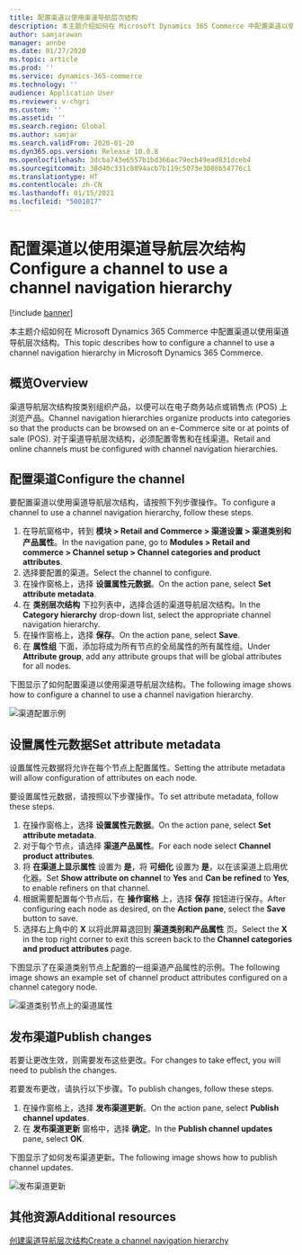 ```yaml
---
title: 配置渠道以使用渠道导航层次结构
description: 本主题介绍如何在 Microsoft Dynamics 365 Commerce 中配置渠道以使用渠道导航层次结构。
author: samjarawan
manager: annbe
ms.date: 01/27/2020
ms.topic: article
ms.prod: ''
ms.service: dynamics-365-commerce
ms.technology: ''
audience: Application User
ms.reviewer: v-chgri
ms.custom: ''
ms.assetid: ''
ms.search.region: Global
ms.author: samjar
ms.search.validFrom: 2020-01-20
ms.dyn365.ops.version: Release 10.0.8
ms.openlocfilehash: 3dcba743e6557b1bd366ac79ecb49ead831dceb4
ms.sourcegitcommit: 38d40c331c8894acb7b119c5073e3088b54776c1
ms.translationtype: HT
ms.contentlocale: zh-CN
ms.lasthandoff: 01/15/2021
ms.locfileid: "5001017"
---
```

# <a name="configure-a-channel-to-use-a-channel-navigation-hierarchy"></a><span data-ttu-id="438a7-103">配置渠道以使用渠道导航层次结构</span><span class="sxs-lookup"><span data-stu-id="438a7-103">Configure a channel to use a channel navigation hierarchy</span></span>


[!include [banner](includes/banner.md)]

<span data-ttu-id="438a7-104">本主题介绍如何在 Microsoft Dynamics 365 Commerce 中配置渠道以使用渠道导航层次结构。</span><span class="sxs-lookup"><span data-stu-id="438a7-104">This topic describes how to configure a channel to use a channel navigation hierarchy in Microsoft Dynamics 365 Commerce.</span></span>

## <a name="overview"></a><span data-ttu-id="438a7-105">概览</span><span class="sxs-lookup"><span data-stu-id="438a7-105">Overview</span></span>

<span data-ttu-id="438a7-106">渠道导航层次结构按类别组织产品，以便可以在电子商务站点或销售点 (POS) 上浏览产品。</span><span class="sxs-lookup"><span data-stu-id="438a7-106">Channel navigation hierarchies organize products into categories so that the products can be browsed on an e-Commerce site or at points of sale (POS).</span></span> <span data-ttu-id="438a7-107">对于渠道导航层次结构，必须配置零售和在线渠道。</span><span class="sxs-lookup"><span data-stu-id="438a7-107">Retail and online channels must be configured with channel navigation hierarchies.</span></span>

## <a name="configure-the-channel"></a><span data-ttu-id="438a7-108">配置渠道</span><span class="sxs-lookup"><span data-stu-id="438a7-108">Configure the channel</span></span>

<span data-ttu-id="438a7-109">要配置渠道以使用渠道导航层次结构，请按照下列步骤操作。</span><span class="sxs-lookup"><span data-stu-id="438a7-109">To configure a channel to use a channel navigation hierarchy, follow these steps.</span></span>

1. <span data-ttu-id="438a7-110">在导航窗格中，转到 **模块 \> Retail and Commerce \> 渠道设置 \> 渠道类别和产品属性**。</span><span class="sxs-lookup"><span data-stu-id="438a7-110">In the navigation pane, go to **Modules \> Retail and commerce \> Channel setup \> Channel categories and product attributes**.</span></span>
1. <span data-ttu-id="438a7-111">选择要配置的渠道。</span><span class="sxs-lookup"><span data-stu-id="438a7-111">Select the channel to configure.</span></span>
1. <span data-ttu-id="438a7-112">在操作窗格上，选择 **设置属性元数据**。</span><span class="sxs-lookup"><span data-stu-id="438a7-112">On the action pane, select **Set attribute metadata**.</span></span>
1. <span data-ttu-id="438a7-113">在 **类别层次结构** 下拉列表中，选择合适的渠道导航层次结构。</span><span class="sxs-lookup"><span data-stu-id="438a7-113">In the **Category hierarchy** drop-down list, select the appropriate channel navigation hierarchy.</span></span>
1. <span data-ttu-id="438a7-114">在操作窗格上，选择 **保存**。</span><span class="sxs-lookup"><span data-stu-id="438a7-114">On the action pane, select **Save**.</span></span>
1. <span data-ttu-id="438a7-115">在 **属性组** 下面，添加将成为所有节点的全局属性的所有属性组。</span><span class="sxs-lookup"><span data-stu-id="438a7-115">Under **Attribute group**, add any attribute groups that will be global attributes for all nodes.</span></span>

<span data-ttu-id="438a7-116">下图显示了如何配置渠道以使用渠道导航层次结构。</span><span class="sxs-lookup"><span data-stu-id="438a7-116">The following image shows how to configure a channel to use a channel navigation hierarchy.</span></span>

![渠道配置示例](media/configure-channel-hierarchy-1.png)

## <a name="set-attribute-metadata"></a><span data-ttu-id="438a7-118">设置属性元数据</span><span class="sxs-lookup"><span data-stu-id="438a7-118">Set attribute metadata</span></span>

<span data-ttu-id="438a7-119">设置属性元数据将允许在每个节点上配置属性。</span><span class="sxs-lookup"><span data-stu-id="438a7-119">Setting the attribute metadata will allow configuration of attributes on each node.</span></span>

<span data-ttu-id="438a7-120">要设置属性元数据，请按照以下步骤操作。</span><span class="sxs-lookup"><span data-stu-id="438a7-120">To set attribute metadata, follow these steps.</span></span>

1. <span data-ttu-id="438a7-121">在操作窗格上，选择 **设置属性元数据**。</span><span class="sxs-lookup"><span data-stu-id="438a7-121">On the action pane, select **Set attribute metadata**.</span></span>
1. <span data-ttu-id="438a7-122">对于每个节点，请选择 **渠道产品属性**。</span><span class="sxs-lookup"><span data-stu-id="438a7-122">For each node select **Channel product attributes**.</span></span>
1. <span data-ttu-id="438a7-123">将 **在渠道上显示属性** 设置为 **是**，将 **可细化** 设置为 **是**，以在该渠道上启用优化器。</span><span class="sxs-lookup"><span data-stu-id="438a7-123">Set **Show attribute on channel** to **Yes** and **Can be refined** to **Yes**, to enable refiners on that channel.</span></span>
1. <span data-ttu-id="438a7-124">根据需要配置每个节点后，在 **操作窗格** 上，选择 **保存** 按钮进行保存。</span><span class="sxs-lookup"><span data-stu-id="438a7-124">After configuring each node as desired, on the **Action pane**, select the **Save** button to save.</span></span>
1. <span data-ttu-id="438a7-125">选择右上角中的 **X** 以将此屏幕退回到 **渠道类别和产品属性** 页。</span><span class="sxs-lookup"><span data-stu-id="438a7-125">Select the **X** in the top right corner to exit this screen back to the **Channel categories and product attributes** page.</span></span>

<span data-ttu-id="438a7-126">下图显示了在渠道类别节点上配置的一组渠道产品属性的示例。</span><span class="sxs-lookup"><span data-stu-id="438a7-126">The following image shows an example set of channel product attributes configured on a channel category node.</span></span>

![渠道类别节点上的渠道属性](media/configure-channel-hierarchy-2.png)

## <a name="publish-changes"></a><span data-ttu-id="438a7-128">发布渠道</span><span class="sxs-lookup"><span data-stu-id="438a7-128">Publish changes</span></span>

<span data-ttu-id="438a7-129">若要让更改生效，则需要发布这些更改。</span><span class="sxs-lookup"><span data-stu-id="438a7-129">For changes to take effect, you will need to publish the changes.</span></span>

<span data-ttu-id="438a7-130">若要发布更改，请执行以下步骤。</span><span class="sxs-lookup"><span data-stu-id="438a7-130">To publish changes, follow these steps.</span></span>

1. <span data-ttu-id="438a7-131">在操作窗格上，选择 **发布渠道更新**。</span><span class="sxs-lookup"><span data-stu-id="438a7-131">On the action pane, select **Publish channel updates**.</span></span>
1. <span data-ttu-id="438a7-132">在 **发布渠道更新** 窗格中，选择 **确定**。</span><span class="sxs-lookup"><span data-stu-id="438a7-132">In the **Publish channel updates** pane, select **OK**.</span></span>

<span data-ttu-id="438a7-133">下图显示了如何发布渠道更新。</span><span class="sxs-lookup"><span data-stu-id="438a7-133">The following image shows how to publish channel updates.</span></span>

![发布渠道更新](media/configure-channel-hierarchy-3.png)

## <a name="additional-resources"></a><span data-ttu-id="438a7-135">其他资源</span><span class="sxs-lookup"><span data-stu-id="438a7-135">Additional resources</span></span>

[<span data-ttu-id="438a7-136">创建渠道导航层次结构</span><span class="sxs-lookup"><span data-stu-id="438a7-136">Create a channel navigation hierarchy</span></span>](create-channel-hierarchy.md)


